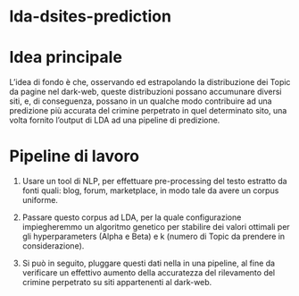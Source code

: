 # lda-dsites-prediction



# Idea principale

L’idea di fondo è che, osservando ed estrapolando la distribuzione dei Topic da pagine nel dark-web, queste distribuzioni possano accumunare diversi siti, e, di conseguenza, possano in un qualche modo contribuire ad una predizione più accurata del crimine perpetrato in quel determinato sito, una volta fornito l’output di LDA ad una pipeline di predizione.


# Pipeline di lavoro

1. Usare un tool di NLP, per effettuare pre-processing del testo estratto da fonti quali: blog, forum, marketplace, in modo tale da avere un corpus uniforme.

2. Passare questo corpus ad LDA, per la quale configurazione impiegheremmo un algoritmo genetico per stabilire dei valori ottimali per gli hyperparameters (Alpha e Beta)  e k (numero di Topic da prendere in considerazione).

3. Si può in seguito, pluggare questi dati nella in una pipeline, al fine da verificare un effettivo aumento della accuratezza del rilevamento del crimine perpetrato su siti appartenenti al dark-web.
